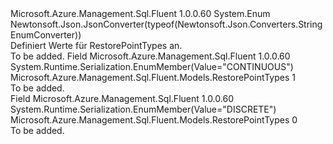 <Type Name="RestorePointTypes" FullName="Microsoft.Azure.Management.Sql.Fluent.Models.RestorePointTypes">
  <TypeSignature Language="C#" Value="public enum RestorePointTypes" />
  <TypeSignature Language="ILAsm" Value=".class public auto ansi sealed RestorePointTypes extends System.Enum" />
  <TypeSignature Language="DocId" Value="T:Microsoft.Azure.Management.Sql.Fluent.Models.RestorePointTypes" />
  <TypeSignature Language="VB.NET" Value="Public Enum RestorePointTypes" />
  <TypeSignature Language="F#" Value="type RestorePointTypes = " />
  <AssemblyInfo>
    <AssemblyName>Microsoft.Azure.Management.Sql.Fluent</AssemblyName>
    <AssemblyVersion>1.0.0.60</AssemblyVersion>
  </AssemblyInfo>
  <Base>
    <BaseTypeName>System.Enum</BaseTypeName>
  </Base>
  <Attributes>
    <Attribute>
      <AttributeName>Newtonsoft.Json.JsonConverter(typeof(Newtonsoft.Json.Converters.StringEnumConverter))</AttributeName>
    </Attribute>
  </Attributes>
  <Docs>
    <summary>
            Definiert Werte für RestorePointTypes an.
            </summary>
    <remarks>To be added.</remarks>
  </Docs>
  <Members>
    <Member MemberName="CONTINUOUS">
      <MemberSignature Language="C#" Value="CONTINUOUS" />
      <MemberSignature Language="ILAsm" Value=".field public static literal valuetype Microsoft.Azure.Management.Sql.Fluent.Models.RestorePointTypes CONTINUOUS = int32(1)" />
      <MemberSignature Language="DocId" Value="F:Microsoft.Azure.Management.Sql.Fluent.Models.RestorePointTypes.CONTINUOUS" />
      <MemberSignature Language="VB.NET" Value="CONTINUOUS" />
      <MemberSignature Language="F#" Value="CONTINUOUS = 1" Usage="Microsoft.Azure.Management.Sql.Fluent.Models.RestorePointTypes.CONTINUOUS" />
      <MemberType>Field</MemberType>
      <AssemblyInfo>
        <AssemblyName>Microsoft.Azure.Management.Sql.Fluent</AssemblyName>
        <AssemblyVersion>1.0.0.60</AssemblyVersion>
      </AssemblyInfo>
      <Attributes>
        <Attribute>
          <AttributeName>System.Runtime.Serialization.EnumMember(Value="CONTINUOUS")</AttributeName>
        </Attribute>
      </Attributes>
      <ReturnValue>
        <ReturnType>Microsoft.Azure.Management.Sql.Fluent.Models.RestorePointTypes</ReturnType>
      </ReturnValue>
      <MemberValue>1</MemberValue>
      <Docs>
        <summary>To be added.</summary>
      </Docs>
    </Member>
    <Member MemberName="DISCRETE">
      <MemberSignature Language="C#" Value="DISCRETE" />
      <MemberSignature Language="ILAsm" Value=".field public static literal valuetype Microsoft.Azure.Management.Sql.Fluent.Models.RestorePointTypes DISCRETE = int32(0)" />
      <MemberSignature Language="DocId" Value="F:Microsoft.Azure.Management.Sql.Fluent.Models.RestorePointTypes.DISCRETE" />
      <MemberSignature Language="VB.NET" Value="DISCRETE" />
      <MemberSignature Language="F#" Value="DISCRETE = 0" Usage="Microsoft.Azure.Management.Sql.Fluent.Models.RestorePointTypes.DISCRETE" />
      <MemberType>Field</MemberType>
      <AssemblyInfo>
        <AssemblyName>Microsoft.Azure.Management.Sql.Fluent</AssemblyName>
        <AssemblyVersion>1.0.0.60</AssemblyVersion>
      </AssemblyInfo>
      <Attributes>
        <Attribute>
          <AttributeName>System.Runtime.Serialization.EnumMember(Value="DISCRETE")</AttributeName>
        </Attribute>
      </Attributes>
      <ReturnValue>
        <ReturnType>Microsoft.Azure.Management.Sql.Fluent.Models.RestorePointTypes</ReturnType>
      </ReturnValue>
      <MemberValue>0</MemberValue>
      <Docs>
        <summary>To be added.</summary>
      </Docs>
    </Member>
  </Members>
</Type>